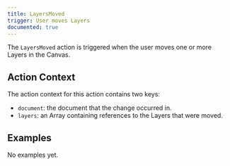 ```yaml
---
title: LayersMoved
trigger: User moves Layers
documented: true
---
```


The `LayersMoved` action is triggered when the user moves one or more Layers in the Canvas.

## Action Context

The action context for this action contains two keys:

- `document`: the document that the change occurred in.
- `layers`: an Array containing references to the Layers that were moved.

## Examples

No examples yet.
